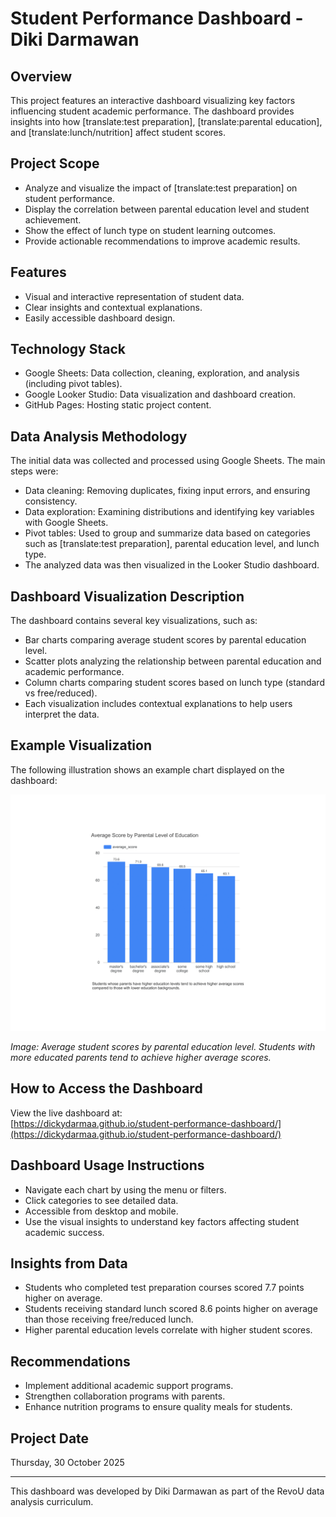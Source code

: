 # Student Performance Dashboard - Diki Darmawan

## Overview
This project features an interactive dashboard visualizing key factors influencing student academic performance. The dashboard provides insights into how [translate:test preparation], [translate:parental education], and [translate:lunch/nutrition] affect student scores.

## Project Scope
- Analyze and visualize the impact of [translate:test preparation] on student performance.
- Display the correlation between parental education level and student achievement.
- Show the effect of lunch type on student learning outcomes.
- Provide actionable recommendations to improve academic results.

## Features
- Visual and interactive representation of student data.
- Clear insights and contextual explanations.
- Easily accessible dashboard design.

## Technology Stack
- Google Sheets: Data collection, cleaning, exploration, and analysis (including pivot tables).
- Google Looker Studio: Data visualization and dashboard creation.
- GitHub Pages: Hosting static project content.

## Data Analysis Methodology
The initial data was collected and processed using Google Sheets. The main steps were:
- Data cleaning: Removing duplicates, fixing input errors, and ensuring consistency.
- Data exploration: Examining distributions and identifying key variables with Google Sheets.
- Pivot tables: Used to group and summarize data based on categories such as [translate:test preparation], parental education level, and lunch type.
- The analyzed data was then visualized in the Looker Studio dashboard.

## Dashboard Visualization Description
The dashboard contains several key visualizations, such as:
- Bar charts comparing average student scores by parental education level.
- Scatter plots analyzing the relationship between parental education and academic performance.
- Column charts comparing student scores based on lunch type (standard vs free/reduced).
- Each visualization includes contextual explanations to help users interpret the data.

## Example Visualization
The following illustration shows an example chart displayed on the dashboard:

![Average Score by Parental Level of Education](Student_Performance_Insights-2.png)

*Image: Average student scores by parental education level. Students with more educated parents tend to achieve higher average scores.*

## How to Access the Dashboard
View the live dashboard at:  
[https://dickydarmaa.github.io/student-performance-dashboard/](https://dickydarmaa.github.io/student-performance-dashboard/)

## Dashboard Usage Instructions
- Navigate each chart by using the menu or filters.
- Click categories to see detailed data.
- Accessible from desktop and mobile.
- Use the visual insights to understand key factors affecting student academic success.

## Insights from Data
- Students who completed test preparation courses scored 7.7 points higher on average.
- Students receiving standard lunch scored 8.6 points higher on average than those receiving free/reduced lunch.
- Higher parental education levels correlate with higher student scores.

## Recommendations
- Implement additional academic support programs.
- Strengthen collaboration programs with parents.
- Enhance nutrition programs to ensure quality meals for students.

## Project Date
Thursday, 30 October 2025

---

This dashboard was developed by Diki Darmawan as part of the RevoU data analysis curriculum.
